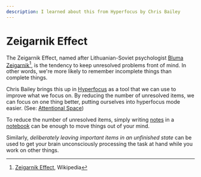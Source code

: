 ```yaml
---
description: I learned about this from Hyperfocus by Chris Bailey
---
```


# Zeigarnik Effect

The Zeigarnik Effect, named after Lithuanian-Soviet psychologist
[Bluma Zeigarnik](https://en.wikipedia.org/wiki/Bluma_Zeigarnik "Bluma Zeigarnik")[^1],
is the tendency to keep unresolved problems front of mind. In other words, we're
more likely to remember incomplete things than complete things.

Chris Bailey brings this up in [Hyperfocus](/books/hyperfocus.md) as a tool that
we can use to improve what we focus on. By reducing the number of unresolved
items, we can focus on one thing better, putting ourselves into hyperfocus mode
easier. (See: [Attentional Space](/psychology/attentional-space.md))

To reduce the number of unresolved items, simply writing
[notes](/writing/notes.md) in a [notebook](/writing/notebooks.md) can be enough
to move things out of your mind.

Similarly, _deliberately leaving important items in an unfinished state_ can be
used to get your brain unconsciously processing the task at hand while you work
on other things.

[^1]:
    [Zeigarnik Effect](https://en.wikipedia.org/w/index.php?title=Zeigarnik_effect&oldid=1193864535),
    Wikipedia
